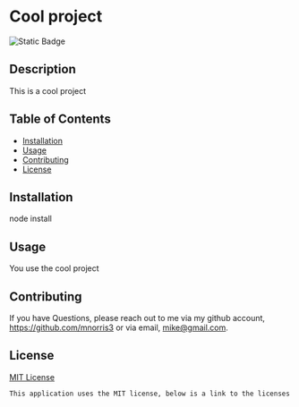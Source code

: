 # Cool project

![Static Badge](https://img.shields.io/badge/License-MIT-blue)

## Description

This is a cool project

## Table of Contents

- [Installation](#installation)
- [Usage](#usage)
- [Contributing](#contributing)
- [License](#license)

## Installation

node install

## Usage

You use the cool project

## Contributing

If you have Questions, please reach out to me via my github account, https://github.com/mnorris3 or via email, mike@gmail.com.

## License


[MIT License](https://mit-license.org/)
```md
This application uses the MIT license, below is a link to the licenses website.
```

